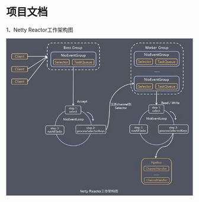 # 项目文档
1、Netty Reactor工作架构图

![Image text](https://github.com/18236925537/tinygame/blob/master/doc/netty-reactor.png)